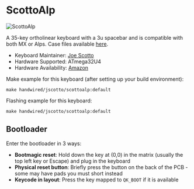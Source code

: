 # ScottoAlp

![ScottoAlp](https://i.imgur.com/XKpYcMgh.jpeg)

A 35-key ortholinear keyboard with a 3u spacebar and is compatible with both MX or Alps. Case files available [here](https://github.com/joe-scotto/scottokeebs).

*   Keyboard Maintainer: [Joe Scotto](https://github.com/joe-scotto)
*   Hardware Supported: ATmega32U4
*   Hardware Availability: [Amazon](https://amazon.com)

Make example for this keyboard (after setting up your build environment):

    make handwired/jscotto/scottoalp:default

Flashing example for this keyboard:

    make handwired/jscotto/scottoalp:default

## Bootloader

Enter the bootloader in 3 ways:

* **Bootmagic reset**: Hold down the key at (0,0) in the matrix (usually the top left key or Escape) and plug in the keyboard
* **Physical reset button**: Briefly press the button on the back of the PCB - some may have pads you must short instead
* **Keycode in layout**: Press the key mapped to `QK_BOOT` if it is available